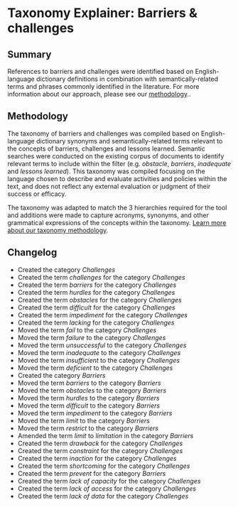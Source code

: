 # Taxonomy Explainer: Barriers & challenges

## Summary

References to barriers and challenges were identified based on English-language dictionary definitions in combination with semantically-related terms and phrases commonly identified in the literature. For more information about our approach, please see our [methodology](../METHODOLOGY.md)..

## Methodology

The taxonomy of barriers and challenges was compiled based on English-language dictionary synonyms and semantically-related terms relevant to the concepts of barriers, challenges and lessons learned. Semantic searches were conducted on the existing corpus of documents to identify relevant terms to include within the filter (e.g. *obstacle*, *barriers*, *inadequate* and *lessons learned*). This taxonomy was compiled focusing on the language chosen to describe and evaluate activities and policies within the text, and does not reflect any external evaluation or judgment of their success or efficacy. 

The taxonomy was adapted to match the 3 hierarchies required for the tool and additions were made to capture acronyms, synonyms, and other grammatical expressions of the concepts within the taxonomy. [Learn more about our taxonomy methodology](../METHODOLOGY.md).

## Changelog

- Created the category *Challenges*
- Created the term *challenges* for the category *Challenges*
- Created the term *barriers* for the category *Challenges*
- Created the term *hurdles* for the category *Challenges*
- Created the term *obstacles* for the category *Challenges*
- Created the term *difficult* for the category *Challenges*
- Created the term *impediment* for the category *Challenges*
- Created the term *lacking* for the category *Challenges*
- Moved the term *fail* to the category *Challenges*
- Moved the term *failure* to the category *Challenges*
- Moved the term *unsuccessful* to the category *Challenges*
- Moved the term *inadequate* to the category *Challenges*
- Moved the term *insufficient* to the category *Challenges*
- Moved the term *deficient* to the category *Challenges*
- Created the category *Barriers*
- Moved the term *barriers* to the category *Barriers*
- Moved the term *obstacles* to the category *Barriers*
- Moved the term *hurdles* to the category *Barriers*
- Moved the term *difficult* to the category *Barriers*
- Moved the term *impediment* to the category *Barriers*
- Moved the term *limit* to the category *Barriers*
- Moved the term *restrict* to the category *Barriers*
- Amended the term *limit* to *limitation* in the category *Barriers*
- Created the term *drawback* for the category *Challenges*
- Created the term *constraint* for the category *Challenges*
- Created the term *inaction* for the category *Challenges*
- Created the term *shortcoming* for the category *Challenges*
- Created the term *prevent* for the category *Barriers*
- Created the term *lack of capacity* for the category *Challenges*
- Created the term *lack of access* for the category *Challenges*
- Created the term *lack of data* for the category *Challenges*